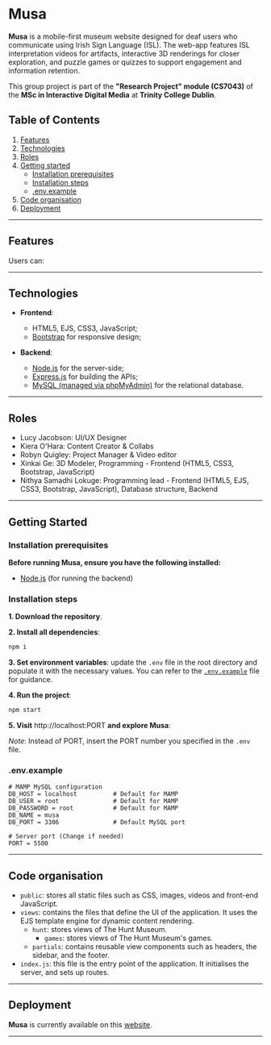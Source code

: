 # Musa

**Musa** is a mobile-first museum website designed for deaf users who communicate using Irish Sign Language (ISL). The web-app features ISL interpretation videos for artifacts, interactive 3D renderings for closer exploration, and puzzle games or quizzes to support engagement and information retention.

This group project is part of the **"Research Project" module (CS7043)** of the **MSc in Interactive Digital Media** at **Trinity College Dublin**.

## Table of Contents

1. [Features](#features)
2. [Technologies](#technologies)
3. [Roles](#roles)
4. [Getting started](#getting-started)
    - [Installation prerequisites](#installation-prerequisites)
    - [Installation steps](#installation-steps)
    - [.env.example](#envexample)
5. [Code organisation](#code-organisation)
6. [Deployment](#deployment)
---
## Features 
Users can:

---

## Technologies
- **Frontend**:  
  - HTML5, EJS, CSS3, JavaScript;
  - [Bootstrap](https://getbootstrap.com/) for responsive design;

- **Backend**:  
  - [Node.js](https://nodejs.org/) for the server-side;
  - [Express.js](https://expressjs.com/) for building the APIs;
  - [MySQL (managed via phpMyAdmin)](http://localhost/MAMP/) for the relational database.

---

## Roles 
- Lucy Jacobson: UI/UX Designer
- Kiera O'Hara: Content Creator & Collabs
- Robyn Quigley: Project Manager & Video editor
- Xinkai Ge: 3D Modeler, Programming - Frontend (HTML5, CSS3, Bootstrap, JavaScript)
- Nithya Samadhi Lokuge: Programming lead - Frontend (HTML5, EJS, CSS3, Bootstrap, JavaScript), Database structure, Backend
  
---

## Getting Started

### Installation prerequisites 
**Before running **Musa**, ensure you have the following installed:**  
- [Node.js](https://nodejs.org/) (for running the backend)  

### Installation steps
**1. Download the repository**.

**2. Install all dependencies**: 
```bash
npm i
```
**3. Set environment variables**: update the `.env` file in the root directory and populate it with the necessary values. You can refer to the [`.env.example`](#envexample) file for guidance.

**4. Run the project**: 
```bash
npm start
```

**5. Visit** http://localhost:PORT **and explore Musa**: 

*Note*: Instead of PORT, insert the PORT number you specified in the `.env` file.

### .env.example

```env
# MAMP MySQL configuration
DB_HOST = localhost          # Default for MAMP
DB_USER = root               # Default for MAMP
DB_PASSWORD = root           # Default for MAMP
DB_NAME = musa            
DB_PORT = 3306               # Default MySQL port

# Server port (Change if needed)
PORT = 5500
```
---

## Code organisation

- `public`: stores all static files such as CSS, images, videos and front-end JavaScript.
- `views`: contains the files that define the UI of the application. It uses the EJS template engine for dynamic content rendering.
    - `hunt`: stores views of The Hunt Museum.
        - `games`: stores views of The Hunt Museum's games.
    - `partials`: contains reusable view components such as headers, the sidebar, and the footer.
- `index.js`: this file is the entry point of the application. It initialises the server, and sets up routes.

---

## Deployment

**Musa** is currently available on this [website](https://musa.scss.tcd.ie/). 

---
